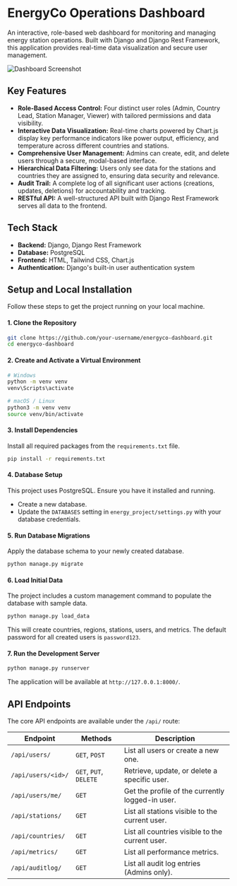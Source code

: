 # EnergyCo Operations Dashboard

An interactive, role-based web dashboard for monitoring and managing energy station operations. Built with Django and Django Rest Framework, this application provides real-time data visualization and secure user management.

![Dashboard Screenshot](https://i.imgur.com/3e4b3f.png)

## Key Features

* **Role-Based Access Control:** Four distinct user roles (Admin, Country Lead, Station Manager, Viewer) with tailored permissions and data visibility.
* **Interactive Data Visualization:** Real-time charts powered by Chart.js display key performance indicators like power output, efficiency, and temperature across different countries and stations.
* **Comprehensive User Management:** Admins can create, edit, and delete users through a secure, modal-based interface.
* **Hierarchical Data Filtering:** Users only see data for the stations and countries they are assigned to, ensuring data security and relevance.
* **Audit Trail:** A complete log of all significant user actions (creations, updates, deletions) for accountability and tracking.
* **RESTful API:** A well-structured API built with Django Rest Framework serves all data to the frontend.

## Tech Stack

* **Backend:** Django, Django Rest Framework
* **Database:** PostgreSQL
* **Frontend:** HTML, Tailwind CSS, Chart.js
* **Authentication:** Django's built-in user authentication system

## Setup and Local Installation

Follow these steps to get the project running on your local machine.

#### 1. Clone the Repository
```bash
git clone https://github.com/your-username/energyco-dashboard.git
cd energyco-dashboard
```

#### 2. Create and Activate a Virtual Environment
```bash
# Windows
python -m venv venv
venv\Scripts\activate

# macOS / Linux
python3 -m venv venv
source venv/bin/activate
```

#### 3. Install Dependencies
Install all required packages from the `requirements.txt` file.
```bash
pip install -r requirements.txt
```

#### 4. Database Setup
This project uses PostgreSQL. Ensure you have it installed and running.
- Create a new database.
- Update the `DATABASES` setting in `energy_project/settings.py` with your database credentials.

#### 5. Run Database Migrations
Apply the database schema to your newly created database.
```bash
python manage.py migrate
```

#### 6. Load Initial Data
The project includes a custom management command to populate the database with sample data.
```bash
python manage.py load_data
```
This will create countries, regions, stations, users, and metrics. The default password for all created users is `password123`.

#### 7. Run the Development Server
```bash
python manage.py runserver
```
The application will be available at `http://127.0.0.1:8000/`.

## API Endpoints

The core API endpoints are available under the `/api/` route:

| Endpoint              | Methods         | Description                                     |
| --------------------- | --------------- | ----------------------------------------------- |
| `/api/users/`         | `GET`, `POST`   | List all users or create a new one.             |
| `/api/users/<id>/`    | `GET`, `PUT`, `DELETE` | Retrieve, update, or delete a specific user.    |
| `/api/users/me/`      | `GET`           | Get the profile of the currently logged-in user.|
| `/api/stations/`      | `GET`           | List all stations visible to the current user.  |
| `/api/countries/`     | `GET`           | List all countries visible to the current user. |
| `/api/metrics/`       | `GET`           | List all performance metrics.                   |
| `/api/auditlog/`      | `GET`           | List all audit log entries (Admins only).       |
